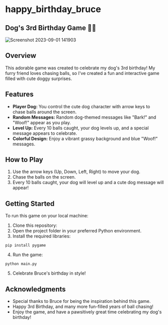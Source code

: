 # happy_birthday_bruce
## Dog's 3rd Birthday Game 🐶🎉

![Screenshot 2023-09-01 141903](https://github.com/hat7r1ck/happy_birthday_bruce/assets/110708720/1d8cfec6-1b0c-444b-b8af-525bb6fdeb22)


## Overview

This adorable game was created to celebrate my dog's 3rd birthday! My furry friend loves chasing balls, so I've created a fun and interactive game filled with cute doggy surprises.

## Features

- **Player Dog:** You control the cute dog character with arrow keys to chase balls around the screen.
- **Random Messages:** Random dog-themed messages like "Bark!" and "Woof!" appear as you play.
- **Level Up:** Every 10 balls caught, your dog levels up, and a special message appears to celebrate.
- **Colorful Design:** Enjoy a vibrant grassy background and blue "Woof!" messages.

## How to Play

1. Use the arrow keys (Up, Down, Left, Right) to move your dog.
2. Chase the balls on the screen.
3. Every 10 balls caught, your dog will level up and a cute dog message will appear!

## Getting Started

To run this game on your local machine:

1. Clone this repository:
2. Open the project folder in your preferred Python environment.
3. Install the required libraries:

```
pip install pygame
```

4. Run the game:

```
python main.py
```
5. Celebrate Bruce's birthday in style!

## Acknowledgments
- Special thanks to Bruce for being the inspiration behind this game.
- Happy 3rd Birthday, and many more fun-filled years of ball chasing!
- Enjoy the game, and have a pawsitively great time celebrating my dog's birthday!

